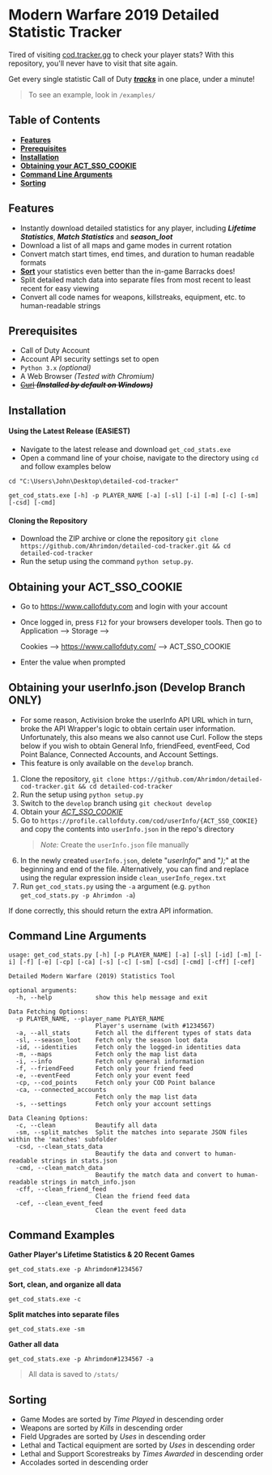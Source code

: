 # Modern Warfare 2019 Detailed Statistic Tracker

Tired of visiting [cod.tracker.gg](https://cod.tracker.gg/modern-warfare) to check your player stats? With this repository, you'll never have to visit that site again.

Get every single statistic Call of Duty <u>***tracks***</u> in one place, under a minute!

> To see an example, look in `/examples/`

## Table of Contents
  - [**Features**](#features)
  - [**Prerequisites**](#prerequisites)
  - [**Installation**](#installation)
  - [**Obtaining your ACT\_SSO\_COOKIE**](#obtaining-your-act_sso_cookie)
  - [**Command Line Arguments**](#command-line-arguments)
  - [**Sorting**](#sorting)

## Features
- Instantly download detailed statistics for any player, including ***Lifetime Statistics***, ***Match Statistics*** and ***season_loot***
- Download a list of all maps and game modes in current rotation
- Convert match start times, end times, and duration to human readable formats
- [**Sort**](#sorting) your statistics even better than the in-game Barracks does!
- Split detailed match data into separate files from most recent to least recent for easy viewing
- Convert all code names for weapons, killstreaks, equipment, etc. to human-readable strings

## Prerequisites
- Call of Duty Account
- Account API security settings set to open
- `Python 3.x` *(optional)*
- A Web Browser *(Tested with Chromium)*
- ~~[Curl](https://curl.se/download.html) ***(Installed by default on Windows)***~~

## Installation
#### Using the Latest Release **(EASIEST)**
- Navigate to the latest release and download `get_cod_stats.exe`
- Open a command line of your choise, navigate to the directory using `cd` and follow examples below
```
cd "C:\Users\John\Desktop\detailed-cod-tracker"

get_cod_stats.exe [-h] -p PLAYER_NAME [-a] [-sl] [-i] [-m] [-c] [-sm] [-csd] [-cmd]
```

#### Cloning the Repository
- Download the ZIP archive or clone the repository `git clone https://github.com/Ahrimdon/detailed-cod-tracker.git && cd detailed-cod-tracker`
- Run the setup using the command `python setup.py`.

## Obtaining your ACT_SSO_COOKIE
- Go to https://www.callofduty.com and login with your account
- Once logged in, press `F12` for your browsers developer tools. Then go to Application --> Storage --> 
  
  Cookies --> https://www.callofduty.com/ --> ACT_SSO_COOKIE
- Enter the value when prompted

## Obtaining your userInfo.json (Develop Branch ONLY)
- For some reason, Activision broke the userInfo API URL which in turn, broke the API Wrapper's logic to obtain certain user information. Unfortunately, this also means we also cannot use Curl. Follow the steps below if you wish to obtain General Info, friendFeed, eventFeed, Cod Point Balance, Connected Accounts, and Account Settings.
- This feature is only available on the `develop` branch.

1. Clone the repository, `git clone https://github.com/Ahrimdon/detailed-cod-tracker.git && cd detailed-cod-tracker`
2. Run the setup using `python setup.py`
3. Switch to the `develop` branch using `git checkout develop`
4. Obtain your [*ACT_SSO_COOKIE*](#obtaining-your-act_sso_cookie)
5. Go to `https://profile.callofduty.com/cod/userInfo/{ACT_SSO_COOKIE}` and copy the contents into `userInfo.json` in the repo's directory
    > *Note:* Create the `userInfo.json` file manually
6. In the newly created `userInfo.json`, delete "*userInfo(*" and "*);*" at the beginning and end of the file. Alternatively, you can find and replace using the regular expression inside `clean_userInfo_regex.txt`
7. Run `get_cod_stats.py` using the `-a` argument (e.g. `python get_cod_stats.py -p Ahrimdon -a`)

If done correctly, this should return the extra API information.

## Command Line Arguments
```
usage: get_cod_stats.py [-h] [-p PLAYER_NAME] [-a] [-sl] [-id] [-m] [-i] [-f] [-e] [-cp] [-ca] [-s] [-c] [-sm] [-csd] [-cmd] [-cff] [-cef]

Detailed Modern Warfare (2019) Statistics Tool

optional arguments:
  -h, --help            show this help message and exit

Data Fetching Options:
  -p PLAYER_NAME, --player_name PLAYER_NAME
                        Player's username (with #1234567)
  -a, --all_stats       Fetch all the different types of stats data
  -sl, --season_loot    Fetch only the season loot data
  -id, --identities     Fetch only the logged-in identities data
  -m, --maps            Fetch only the map list data
  -i, --info            Fetch only general information
  -f, --friendFeed      Fetch only your friend feed
  -e, --eventFeed       Fetch only your event feed
  -cp, --cod_points     Fetch only your COD Point balance
  -ca, --connected_accounts
                        Fetch only the map list data
  -s, --settings        Fetch only your account settings

Data Cleaning Options:
  -c, --clean           Beautify all data
  -sm, --split_matches  Split the matches into separate JSON files within the 'matches' subfolder
  -csd, --clean_stats_data
                        Beautify the data and convert to human-readable strings in stats.json
  -cmd, --clean_match_data
                        Beautify the match data and convert to human-readable strings in match_info.json
  -cff, --clean_friend_feed
                        Clean the friend feed data
  -cef, --clean_event_feed
                        Clean the event feed data
```

## Command Examples
**Gather Player's Lifetime Statistics & 20 Recent Games**
```
get_cod_stats.exe -p Ahrimdon#1234567
```

**Sort, clean, and organize all data**

```
get_cod_stats.exe -c
```

**Split matches into separate files**
```
get_cod_stats.exe -sm
```

**Gather all data**
```
get_cod_stats.exe -p Ahrimdon#1234567 -a
```

> All data is saved to `/stats/`

## Sorting
* Game Modes are sorted by *Time Played* in descending order
* Weapons are sorted by *Kills* in descending order
* Field Upgrades are sorted by *Uses* in descending order
* Lethal and Tactical equipment are sorted by *Uses* in descending order
* Lethal and Support Scorestreaks by *Times Awarded* in descending order
* Accolades sorted in descending order